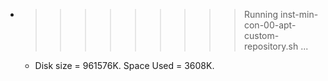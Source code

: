 * >>>>>>>>> Running inst-min-con-00-apt-custom-repository.sh ...
  * Disk size = 961576K. Space Used = 3608K.
